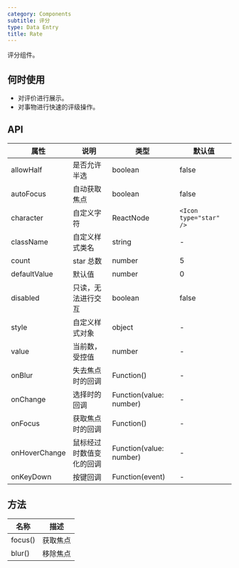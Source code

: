 ```yaml
---
category: Components
subtitle: 评分
type: Data Entry
title: Rate
---
```


评分组件。

## 何时使用

- 对评价进行展示。
- 对事物进行快速的评级操作。

## API

| 属性 | 说明 | 类型 | 默认值 |
| --- | --- | --- | --- |
| allowHalf | 是否允许半选 | boolean | false |
| autoFocus | 自动获取焦点 | boolean | false |
| character | 自定义字符 | ReactNode | `<Icon type="star" />` |
| className | 自定义样式类名 | string | - |
| count | star 总数 | number | 5 |
| defaultValue | 默认值 | number | 0 |
| disabled | 只读，无法进行交互 | boolean | false |
| style | 自定义样式对象 | object | - |
| value | 当前数，受控值 | number | - |
| onBlur | 失去焦点时的回调 | Function() | - |
| onChange | 选择时的回调 | Function(value: number) | - |
| onFocus | 获取焦点时的回调 | Function() | - |
| onHoverChange | 鼠标经过时数值变化的回调 | Function(value: number) | - |
| onKeyDown | 按键回调 | Function(event) | - |

## 方法

| 名称 | 描述 |
| ---- | ----------- |
| focus() | 获取焦点 |
| blur() | 移除焦点 |
